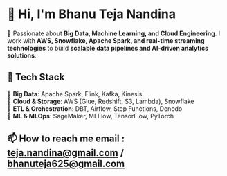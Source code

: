# 👋 Hi, I'm Bhanu Teja Nandina  

🚀 Passionate about **Big Data, Machine Learning, and Cloud Engineering**. I work with **AWS, Snowflake, Apache Spark, and real-time streaming technologies** to build **scalable data pipelines and AI-driven analytics solutions**.  

## 🔧 Tech Stack  
🔹 **Big Data**: Apache Spark, Flink, Kafka, Kinesis  
🔹 **Cloud & Storage**: AWS (Glue, Redshift, S3, Lambda), Snowflake  
🔹 **ETL & Orchestration**: DBT, Airflow, Step Functions, Denodo  
🔹 **ML & MLOps**: SageMaker, MLFlow, TensorFlow, PyTorch  

## 📫 How to reach me email : teja.nandina@gmail.com / bhanuteja625@gmail.com

<!---
bhanuteja625/bhanuteja625 is a ✨ special ✨ repository because its `README.md` (this file) appears on your GitHub profile.
You can click the Preview link to take a look at your changes.
--->
